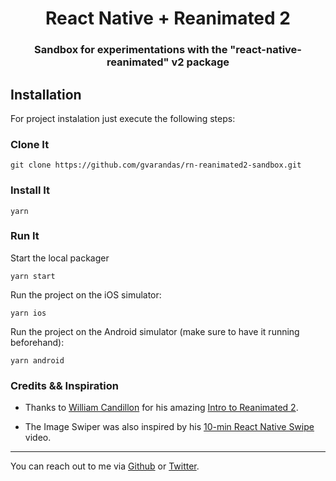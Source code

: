 <p align="center">
  <h1 align="center">React Native + Reanimated 2</h1>
  <h3 align="center">Sandbox for experimentations with the "react-native-reanimated" v2 package</h3>
</p>

## Installation
For project instalation just execute the following steps:

### Clone It
    git clone https://github.com/gvarandas/rn-reanimated2-sandbox.git

### Install It
    yarn

### Run It
Start the local packager

	yarn start

Run the project on the iOS simulator:

	yarn ios

Run the project on the Android simulator (make sure to have it running beforehand):

	yarn android

### Credits && Inspiration
* Thanks to [William Candillon](https://github.com/wcandillon) for his amazing [Intro to Reanimated 2](https://www.youtube.com/watch?v=e5ALKoP1m-k&t=1015s).

* The Image Swiper was also inspired by his [10-min React Native Swipe](https://www.youtube.com/watch?v=Sb9paeF2SQs) video.

---
You can reach out to me via [Github](https://github.com/gvarandas) or [Twitter](https://twitter.com/jgvarandas).
